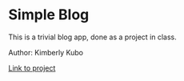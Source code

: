 # Simple Blog

This is a trivial blog app, done as a project in class.

Author: Kimberly Kubo

[Link to project](https://blog-3c901.web.app/)
